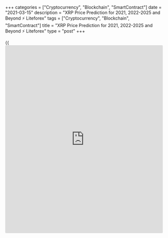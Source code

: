 +++
categories = ["Cryptocurrency", "Blockchain", "SmartContract"]
date = "2021-03-15"
description = "XRP Price Prediction for 2021, 2022-2025 and Beyond ⚡️ Liteforex"
tags = ["Cryptocurrency", "Blockchain", "SmartContract"]
title = "XRP Price Prediction for 2021, 2022-2025 and Beyond ⚡️ Liteforex"
type = "post"
+++

{{<iframe id="large-banner" src="https://www.bounty.group/#slide=3.0" width="100%" height="600" scrolling="no" style="border: 0px solid rgb(216, 221, 230); border-radius: 3px;">}}

2021-03-15

2021-03-15

XRP Price Predictions & Ripple forecast: 2021 and BeyondJana Kane

Ripple XRP is one of the world's foremost cryptos - and one of the most
intriguing. Unlike Bitcoin, Ethereum, and other big names, it does not
market itself with its decentralization. Instead, the crypto is closely
associated with several banks, investment companies, and organizations
worldwide.

This may seem counterproductive when many traders believe that the
biggest selling point of cryptocurrencies is their freedom of influence
from outside companies. However, crypto experts are increasingly arguing
that it could be the key to Ripple's success.

At the end of 2020, the company faced an SEC lawsuit that put the Ripple
future under threat. Making a Ripple price prediction has become
challenging for experts and common [investor](https://www.fintechee.com/tutorial-for-forex-trading/investor-mode/)s. Why is Ripple going up and
down? How high will Ripple go? Let's find out!

The article covers the following subjects:

## What Is Ripple Crypto and the History of XRP?

Ripple or XRP: are they synonyms or different [terms](https://www.fintechee.com/terms/)? If you are new to
the crypto market, you may have such questions in your mind. Thus, we
will start our price guide with basic [terms](https://www.fintechee.com/terms/). It will allow you to
differentiate Ripple's products.

In order for traders to understand Ripple price predictions, it is
important to know what Ripple XRP is and why it differs from most other
cryptos on the market.

Put simply, Ripple is a company that provides a payment protocol that
can be compared to a payment system, money transfer network, and
currency exchange. The protocol works with digital currencies, fiat
money, and commodities. XRP is the protocol's internal coin.

If you want to have a deeper understanding of the Ripple topic, check
the following [terms](https://www.fintechee.com/terms/).

  * XRP or Ripple is a cryptocurrency that’s powered by RippleNet. Financial institutions use the coin to provide fast transactions with low fees. 

  * RippleNet represents a payment platform. It's based on the distributed ledger database of XRP Ledger. Ripple operates the digital platform. RippleNet Cloud is used to deal with payments with one integration and a common Ripple Payment Object among RippleNet’s customers. It allows for “less friction and more standardization when customers are ready to scale.” 

  * As for the XRP Ledger, it's open-source and is based on the ledger database, not [blockchain](https://www.letsplayfx.com/blog/trade-forex-with-bitcoin/).

### About Ripple - A Crash Course on XRP

Ryan Fugger was the first person who announced the idea of Ripple. It
was in 2004. However, the protocol's real [history](https://www.fixpro.org/post/chargeless-historical-data-api-backtesting/) started only in 2012
when Jed McCaleb and Chris Larson took over the project. That time it
was not even Ripple but OpenCoin. The platform is actually called
RippleNet, while the crypto token is Ripple XRP. (It is usually listed
as XRP on exchanges).

First, it was a startup project from San Francisco; the [blockchain](https://www.letsplayfx.com/blog/trade-forex-with-bitcoin/)-like
payment system was developed. It was created as an alternative to money
transfers for the banking system, not as an opposition. Its popularity
among financial institutions grew fast, and soon the company announced
interest from leading banks. It was expected as the system enforced low-
fee fast transfers all around the world.

Most altcoins that have entered the market are designed to solve some
problems that the founders believed could ultimately limit the success
of Bitcoin, the so-called king of cryptocurrency. Many, like Bitcoin
Cash, have focused on Bitcoin's lack of scalability. However, Ripple
focused on another feature of crypto: its decentralization.

Rather than providing a way for merchants and [investor](https://www.fintechee.com/tutorial-for-forex-trading/investor-mode/)s to make
transactions online without going through a centralized financial
institution (which can be slow, potentially unsafe, and expensive),
Ripple was designed to make it easier for centralized financial
institutions to make payments. Cross-border payments can be even slower
than domestic payments, and they come with much higher transaction costs
- and companies worldwide can make hundreds of these transactions every
day.

To avoid skyrocketing transaction fees and unfavorable exchange rates,
Ripple allows companies to send and receive payments in Ripple XRP. It
offers a globalized currency that bypasses some of the problems that can
plague fiat currency and fully decentralized cryptos.

Banks apply the protocol to make cross-border transfers in real-time
using the xCurrent software solution. At the same time, Ripple (XRP) is
also available for [investor](https://www.fintechee.com/tutorial-for-forex-trading/investor-mode/)s and traders. Traders can do operations with
the cryptocurrency via trading on crypto exchanges or with the help of
brokers. The company has had [contact](https://www.playgroundfx.com/contact/)s at the [highest political and
financial levels][1] for many years. Think of the World Bank, the ECB,
the IMF, and the World Economic Forum. With rave recommendations and
being priced from all sides – what could go wrong?

## What Happened to XRP in 2020?

Before we list experts' opinions regarding XRP price forecasts and
Ripple's future, let's look at the price [history](https://www.fixpro.org/post/chargeless-historical-data-api-backtesting/) that will uncover
plenty of vital things for any [investor](https://www.fintechee.com/tutorial-for-forex-trading/investor-mode/). First, you will see what
affects the current price of XRP and in what way. And, you will catch
the current market conditions to be in the market.

During 2020, the [XRP market price][2] was relatively stable with
several medium-term bullish and bearish trends. After the upward
movement at the beginning of the year, the price was declining for a
month, from February to March. The next bullish trend occurred in July
but finished in less than a month. The main rise happened in November
when the price hit a maximum of $0.79.

Why is Ripple going up or down? If you think that something specific is
hidden behind these price movements, it's a mistake. The major Ripple
trends are positively correlated with BTC movements, so even Bitcoin
halving can affect the XRP price. The cryptocurrency repeats the trend
of the primary market.

Still, there were some certain events we should mention. Investors'
sentiments determine the price direction of any asset. Ripple
supply/demand factor plays a huge role. In April 2020, the co-founder of
Ripple Jed McCaleb sold 54 million Ripples. It's not a surprise that the
price moved down after the event became public.

New agreements with leading banks are one of the main drivers of XRP's
price. For example, in August, India's largest bank HDFC Bank Limited
joined RippleNet, in November, the second American largest bank, the
Bank of America, signed an agreement with Ripple.

In December, such leading US exchanges as Coinbase and Binance claimed
support for the upcoming airdrop of Spark tokens by Flare Networks. The
Flare airdrop took place, and 45 billion Spark tokens were distributed
among the XRP holders. The XRP price increased on the [news](https://www.letsplayfx.com/blog/forex-news-website/); however, it
was corrected shortly.

Such events have short-term market effects that aren’t visible on high
timeframes.

Well, we have come to the most significant event that is still affecting
Ripple. The SEC, the US stock market watchdog, is challenging [blockchain](https://www.letsplayfx.com/blog/trade-forex-with-bitcoin/)
company Ripple Inc. in court, along with its two top figures, CEO Brad
Garlinghouse and founder Christian Larsen. The [regulation](https://www.playgroundfx.com/blog/forex-broker-regulation/)s in the US are
tough. The Securities and Exchange Commission's accusation is that
unregistered securities worth [$1.3 billion were sold in 2013][3]. It is
an old case hanging over Ripple for as long as we can remember. Ripple
has always maintained that the digital currency is a currency instead of
a security. Because otherwise, they'd have to comply with a lot of
different rules according to American law. Many are amazed that the US
apparently wants to slaughter the goose that lays the golden eggs.

In two days, from December 22 to 23, 2020, the XRP rate dropped from
approximately $0.50 to just under $0.30. From third place as the most
important cryptocurrency, the coin moved to fourth place, behind
stablecoin Tether.

It's time to find out what is expected of Ripple in 2021 and beyond.

## XRP Price Prediction for 2021 by Crypto Experts ****

The SEC case hasn't been solved yet. It has a dramatic effect on the XRP
price. Before December 2020, Ripple was considered the third digital
currency by market cap (CoinMarketCap); now, it's in sixth place. Is
Ripple expected to rise? Look at experts' predictions. ****

### #1 TradingBeasts.com

[TradingBeasts.com ][4]expects the [XRP][2] price to be at $0.6585 in
March. The price won't change significantly at the end of the year, but
even a small estimated growth is a good sign for traders. In December
2021, the price will be at $0.6874.

### #2 Wallet Investor

[Wallet Investor][5] sees Ripple suffering during the year. From March
till the end of December, the price won't rise above $0.50. The
downtrend will start from $0.5088 on March 1, 2021, and will end in late
December, when the price will surge above $0.5020 on December 20.

### #3 Crypto Ground

The Ripple forecast of [Crypto Ground][6] can be called the most
bearish. According to the [website](https://www.playgroundfx.com/blog/website-for-forex-trading/), the XRP will hardly rise above $0.30
within the year. By 2022, the price will reach only $0.3488.

### #4 Ripple Coin News

[Ripple Coin News]7. "It is reasonable that XRP will achieve the $1.00 level by the end of this year."

### #5 Longforecast.com

Below, you can check the Ripple coin price prediction by
[Longforecast.com][8]. The source offers one of the rosiest predictions
for the XRP/USD pair. In March, the price will close at $0.82. Although
XRP will cost only 84 cents in December, during the year, Ripple will
rise above $1.

Month

|

Open

|

Low-High

|

Close

|

Mo,%

|

Total,%  
  
---|---|---|---|---|---  
  
2021  
  
Feb

|

0.47

|

0.35-0.76

|

0.71

|

51.1%

|

51.1%  
  
Mar

|

0.71

|

0.60-1.08

|

0.82

|

15.5%

|

74.5%  
  
Apr

|

0.82

|

0.82-1.02

|

0.95

|

15.9%

|

102%  
  
May

|

0.95

|

0.74-0.95

|

0.80

|

-15.8%

|

70.2%  
  
Jun

|

0.80

|

0.80-1.00

|

0.93

|

16.3%

|

97.9%  
  
Jul

|

0.93

|

0.86-1.00

|

0.93

|

0.0%

|

97.9%  
  
Aug

|

0.93

|

0.73-0.93

|

0.79

|

-15.1%

|

68.1%  
  
Sep

|

0.79

|

0.79-0.94

|

0.88

|

11.4%

|

87.2%  
  
Oct

|

0.88

|

0.88-1.09

|

1.02

|

15.9%

|

117%  
  
Nov

|

1.02

|

0.82-1.02

|

0.88

|

-13.7%

|

87.2%  
  
Dec

|

0.88

|

0.78-0.90

|

0.84

|

-4.5%

|

78.7%  
  
## Ripple Technical Analysis

Will Ripple Go Up? How High Can Ripple Go? Look at  XRP Technical
Analysis.

We shall start the [XRPUSD][2] technical analysis by exploring the
monthly Ripple price chart outlook. First, we will identify the global
trend and the key levels.

 ****

As you see from the [XRP/USD][9] [history](https://www.fixpro.org/post/chargeless-historical-data-api-backtesting/) chart, the price has been
regularly updating local highs and lows since March 2020 (see the
candlesticks above the blue trendline). Despite the powerful impulses
and sell-offs, there is a general global bullish trend.

 ****

Another important marker is surges of trade volumes marked with blue
dots in the prediction chart.

An increase in trader activity in December 2021 resulted in a failed try
to break out at level $0.17. The red candlestick’s low determinesthe
strong support level at 0.17, marked with the red line in the chart.
Note that, starting from the second half of 2019, the XRP/USD quotes
have often approached this line, but it has never consolidated below.
This fact suggests the presence of a powerful buyer in the market,
actively buying out all the orders at this level to push the price up to
the Ripple price target above.

The next, even more significant, trade volume peak points out a powerful
resistance level reached by the January candlestick high (green line).
In September 2018, the price movement already stopped at level 0.75 USD.
This level should attract large sellers, creating selling pressure.

### XRP Price Prediction for the Next Three Months

Let’s go to the technical analysis in the weekly [Ripple chart][2].

 ****

Note that most of the time, the XRP quotes have been moving within a
narrow Bollinger band. So, the price should be swinging in the range of
0.18 USD – 0.50 USD.

 ****

Having explored the[ XRPUSD][2] exchange rate [historical](https://www.fintechee.com/services/historical-data-for-forex/) data, I noticed
similar fractals, which could be conventionally divided into three
phases.

  * Red circle – consolidation with strong upward momentum.

  * Blue circle – a sharp correction, following the impulse, going down to the level where the Ripple growth started or lower.

  * Green circle – widening consolidation range with false breakouts of local highs and lows.

As you see from the chart above, this fractal in the bullish trend
features the upward price movement in a broad trading channel. However,
I can state for sure that the[][2]price finished the stage of the blue
circle. Therefore, the market should be trading sideways in the range of
0.23 USD and 0.70 USD over the next three months.

### XRP Forecast for 2021

Having carried out the fractals’ technical analysis in the Ripple
market, I offer the XRP/USD price projection for 2021.

 ****

Taking into account the width of the trading channel and the range of
Bollinger bands, I suggest the[XRPUSD][2] future price movement for
2021. I determined the range of the likely market movement by projecting
the monthly candlestick, highlighted with an orange box in the chart.

In the main, the trading scenario suggests a consolidation in the broad
range between levels 0.29 USD and 0.74 USD until late spring. The rate
is likely to retest the upper and the lower channel borders this year.
When you consider the wave sequence, there should be, first, a peak in
the zone of 0.75 USD – 0.85 USD. Next, the [XRPUSD][2] traders should
try to test the support level in the price range of 0.17 USD – 0.18 USD.

The detailed XRP price forecast for each month is in the table below:

Month

|

XRPUSD rate  
  
---|---  
  
High

|

Low  
  
February 2021

|

0.36

|

0.74  
  
March 2021

|

0.34

|

0.66  
  
April 2021

|

0.32

|

0.65  
  
May 2021

|

0.29

|

0.52  
  
June 2021

|

0.32

|

0,60  
  
July 2021

|

0.40

|

0.69  
  
August 2021

|

0.48

|

0.82  
  
September

2021

|

0.57

|

0.85  
  
October 2021

|

0.42

|

0.78  
  
November

 2021

|

0.33

|

0.68  
  
December

 2021

|

0.17

|

0.50  
  
 _The[XRPUSD][2] price technical analysis is presented by [Mikhail
Hypov][10]. _

## Weekly Elliott wave Ripple analysis as of __15.03.2021

The XRPUSD market continues forming the global zigzag-shaped pattern. So
far, the first leg of this pattern, bullish impulse A, has completed.
There is now unfolding the bearish corrective wave B. Wave B is
developing as a triple zigzag [W]-[X]-[Y]-[X]-[Z], with the second
linking wave [X] forming inside. The [X] wave is likely to be unfolding
as a contracting triangle. Let us examine the structure of the linking
wave [X] in more detail in the H8 timeframe.

The eight-hour XRPUSD chart displays the structure of the contracting
triangle (A)-(B)-(C)-(D)-(E). So far, the first three legs of this
triangle have finished. There is now forming the corrective wave (D) as
a double zigzag W-X-Y. After the linking upwave X finished as a triple
zigzag, the market has resumed declining in the Y wave. The Y wave is
likely to be a simple zigzag [A]-[B]-[C]. The corrective wave [B] is a
small triangle, which should soon end. Next, the price should continue
declining in the [C] impulse. Therefore, the XRPUSD price should be
falling to a level of 0.300 this week.

### Weekly [XRPUSD][2] trading plan:

Sell 0.446, TP 0.300

[ _XRPUSD_][2] _Elliott wave analysis is presented by an independent
analyst,_[ _Roman Onegin_][11] _._

## XRP Price Prediction for 2022 by Crypto Experts

At the end of 2020, crypto experts divided into two groups: those who
believed in Ripple’s recovery and those who wished RIP to Ripple. Let’s
see what leading crypto sources say about the Ripple future value.

### #1 TradingBeasts.com

[TradingBeasts.com predicts][4] XRP to fluctuate near $0.70 throughout
2022. At the beginning of the year, the average projected value will be
at $0.6923; in December 2022, it will move up to $0.7630. Not bad,
considering the current situation.

### #2 Wallet Investor

[Wallet Investor][5] has a similar view for the Ripple price forecast in
January 2022. The average open price, as of January 1, 2022, is $0.685.
However, the overall trend will be bearish. Ripple will end the year at
$0.612.

### #3 Crypto Ground

[Crypto Ground][6] disagrees with such a pessimistic forecast. The
source sees the bullish trend in 2022. The price will be able to hit $1
and come to 2023 at $1.0147.

### #4 Changelly

[Changelly][12] platform: “As soon as XRP reaches $1, the correction
phase may enter. The most likely zone for XRP price in 2022 is from $0.5
to $1. However, if the company gains support from the investment giants,
the XRP rate can change its direction to a new bull run.”

### #5 Longforecast.com

[Longforecast.com][8] has a bearish forecast for Ripple in 2022. The
price will decline from $0.97 to $0.59 during the year.

Month

|

Open

|

Low-High

|

Close

|

Mo,%

|

Total,%  
  
---|---|---|---|---|---  
  
2022  
  
Jan

|

0.84

|

0.84-1.04

|

0.97

|

15.5%

|

106%  
  
Feb

|

0.97

|

0.75-0.97

|

0.81

|

-16.5%

|

72.3%  
  
Mar

|

0.81

|

0.72-0.82

|

0.77

|

-4.9%

|

63.8%  
  
Apr

|

0.77

|

0.77-0.95

|

0.89

|

15.6%

|

89.4%  
  
May

|

0.89

|

0.71-0.89

|

0.76

|

-14.6%

|

61.7%  
  
Jun

|

0.76

|

0.60-0.76

|

0.64

|

-15.8%

|

36.2%  
  
Jul

|

0.64

|

0.64-0.78

|

0.73

|

14.1%

|

55.3%  
  
Aug

|

0.73

|

0.68-0.78

|

0.73

|

0.0%

|

55.3%  
  
Sep

|

0.73

|

0.57-0.73

|

0.61

|

-16.4%

|

29.8%  
  
Oct

|

0.61

|

0.47-0.61

|

0.51

|

-16.4%

|

8.5%  
  
Nov

|

0.51

|

0.51-0.63

|

0.59

|

15.7%

|

25.5%  
  
Dec

|

0.59

|

0.55-0.63

|

0.59

|

0.0%

|

25.5%  
  
## Ripple Price Prediction for 2023 by Crypto Experts

Moving further, we see that although the price of XRP won’t hit
exclusive highs, the cryptocurrency won’t disappear. What awaits the XRP
coin price in 2023? How much will it cost?

### #1 TradingBeasts.com

[TradingBeasts.com ][4]forecasts the downtrend in 2023 for the XRP
price. In January, XRP/USD will stay at $0.7710. Still, in December, the
XRP will move to $0.6844.

### #2 Wallet Investor

The [Wallet Investor][5] [website](https://www.playgroundfx.com/blog/website-for-forex-trading/) predicts the worse figures. Until mid-
January 2023, the average price will be slightly above $0.60. Until mid-
December, the price will move down, reaching lows below $0.30. A slight
recovery at the end of the year near $0.50 is possible.

### #3 Crypto Ground

[Crypto Ground][6] is still the most optimistic about the XRP price. The
cryptocurrency is anticipated to stay above $1, reaching $1.3463 by
2024.

### #4 Changelly

[Changelly][12] platform: “XRP price has a strong correlation with the
whole cryptocurrency market. It means that if Bitcoin or altcoins will
grow, then Ripple is likely to reach the previous all-time high point of
$3.84. This is a very optimistic scenario. If the SEC wins the lawsuit,
the XRP price can fall down to a couple of cents.”

### #5 Longforecast.com

[Longforecast.com][8] is bearish about Ripple in 2023. The overall
downward trend will lead the coin below 30 cents at the end of the year.

Month

|

Open

|

Low-High

|

Close

|

Mo,%

|

Total,%  
  
---|---|---|---|---|---  
  
2023  
  
Jan

|

0.59

|

0.54-0.62

|

0.58

|

-1.7%

|

23.4%  
  
Feb

|

0.58

|

0.55-0.63

|

0.59

|

1.7%

|

25.5%  
  
Mar

|

0.59

|

0.47-0.59

|

0.51

|

-13.6%

|

8.5%  
  
Apr

|

0.51

|

0.47-0.54

|

0.50

|

-2.0%

|

6.4%  
  
May

|

0.50

|

0.39-0.50

|

0.42

|

-16.0%

|

-10.6%  
  
Jun

|

0.42

|

0.33-0.42

|

0.35

|

-16.7%

|

-25.5%  
  
Jul

|

0.35

|

0.35-0.44

|

0.41

|

17.1%

|

-12.8%  
  
Aug

|

0.41

|

0.32-0.41

|

0.34

|

-17.1%

|

-27.7%  
  
Sep

|

0.34

|

0.30-0.34

|

0.32

|

-5.9%

|

-31.9%  
  
Oct

|

0.32

|

0.25-0.32

|

0.27

|

-15.6%

|

-42.6%  
  
Nov

|

0.27

|

0.21-0.27

|

0.23

|

-14.8%

|

-51.1%  
  
Dec

|

0.23

|

0.23-0.29

|

0.27

|

17.4%

|

-42.6%  
  
## Long Term XRP projections: 2025-2030

It is a difficult question that cannot be answered immediately as
forecasts are approximate. You never know what will happen to the price
tomorrow. Is it possible to predict what will be in 5-10 years? It is,
therefore, best to be aware of the latest Ripple [news](https://www.letsplayfx.com/blog/forex-news-website/). Then you know
what the project and the community are doing. To have a good
understanding of the [blockchain](https://www.letsplayfx.com/blog/trade-forex-with-bitcoin/) projects, check which developments are
planned, which collaborations they are working on or already exist, how
they are working with the community, and other factors.

Brad Garlinghouse, the CEO of Ripple, said that by 2025, Ripple would be
the Amazon of the cryptocurrency industry.

### #1 Crypto Ground

[Crypto Ground][6] believes the cryptocurrency will climb to $2 in
2025-2026. The primary trend is bullish.

### #2 Wallet Investor

The [Wallet Investor][5] [website](https://www.playgroundfx.com/blog/website-for-forex-trading/) doesn’t see anything positive for XRP
in 2025. The price will be below $0.20 during the year. However, there
is a chance it will surge to $0.40 at the end of December 2025. As for
the beginning of 2026, the price will fluctuate near $0.20.

### #3 Longforecast.com

[Longforecast.com][8] doesn’t provide such a long-term forecast. There
is only an outlook for three months of 2025 - the price will stay below
$0.30.

### #4 Smartereum

[Smartereum][13] provides one of the least realistic XRP projections. It
predicts Ripple will be able to skyrocket to $200 - $300 by 2030. Yes,
it seems crazy, but the future is unpredictable.

## How Has The Price Of Ripple Changed Over Time?

It’s wrong to check XRP price predictions without looking back at recent
and not-so-recent events. The SEC situation made that even more precise.
The Ripple price today is $0.43875. Looking at the full price chart
below, you can see how the price of XRP changed over the years and where
it stood on the day of writing, February 16, 2021, after the turbulence
it went through with the SEC.

## Is Ripple a Good Investment?

Should I invest in Ripple? Ripple: buy or sell? Maybe these questions
are still in your head. Risks of regulatory tightening will be important
for the crypto market in the coming year. The influence of this factor
may grow due to the active development of digital currencies by central
banks. Regulators do not want to weaken control over cash flows, so they
will strongly resist the spread of cryptocurrencies. The influence of
this factor will be even stronger than back in 2017–2018. The expected
development of DeFi is another risk for Ripple.

Oddly enough, the coronavirus pandemic can support the virtual market.
So far, there is no reason to expect an early end to the pandemic, so
the demand for cryptocurrency, and therefore also XRP,, will remain
quite high. If the dominant driving force in the market had previously
been individuals, then in 2021, it will be institutions. Therefore, next
year we will most likely see a smooth rise in the XRP coin. Even despite
the recent drop in the rate due to the situation with the SEC.

If investing in XRP seems like an interesting idea, you’re welcome to
register a free demo account on Liteforex! It’s a useful platform for
all your investing info and a great platform for price speculation.

Year

|

Average Price, $

|

Change, %  
  
---|---|---  
  
2021

|

0.6172

|

+18  
  
2022

|

0.7832

|

+51  
  
2023

|

1.0740

|

+100  
  
2025-2030

|

0.83

|

+60  
  
## Price chart of XRPUSD in real time mode

The content of this article reflects the author’s opinion and does not
necessarily reflect the official position of LiteForex. The material
published on this page is provided for informational purposes only and
should not be considered as the provision of investment advice for the
purposes of Directive 2004/39/EC.

Rate this article:

{{value}}

( {{count}} {{title}} )

   1. www.mdpi.com/2227-9091/8/2/49/pdf
   2. my.liteforex.com/trading/chart?symbol=XRPUSD
   3. www.sec.gov/[news](https://www.letsplayfx.com/blog/forex-news-website/)/press-release/2020-338
   4. tradingbeasts.com/price-prediction/xrp
   5. wallet[investor](https://www.fintechee.com/tutorial-for-forex-trading/investor-mode/).com/forecast/xrp-prediction-data
   6. www.cryptoground.com/ripple-price-prediction
   7. ripplecoin[news](https://www.letsplayfx.com/blog/forex-news-website/).com/ripple-price-prediction-xrp-prediction/
   8. longforecast.com/ripple-price-prediction-2018-2019-2020-2021-xrp-to-usd
   9. my.liteforex.com/trading/chart?symbol=XRPUSD
   10. www.liteforex.com/blog/?author=72
   11. www.liteforex.com/blog/?author=80
   12. changelly.com/blog/ripple-xrp-price-prediction/#XRP-Price-Prediction-2021
   13. smartereum.com/10564/ripple-price-predictions-in-10-years-latest/